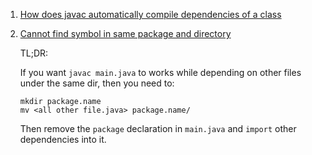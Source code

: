  1. [How does javac automatically compile dependencies of a class](https://stackoverflow.com/questions/30527632/how-does-javac-automatically-compile-dependencies-of-a-class)
 2. [Cannot find symbol in same package and directory](https://stackoverflow.com/questions/32598120/cannot-find-symbol-in-same-package-and-directory)
    
    TL;DR:
    
    If you want `javac main.java` to works while depending on other files under the same dir, then you need to:
    
    ```
    mkdir package.name
    mv <all other file.java> package.name/
    ```
    
    Then remove the `package` declaration in `main.java` and `import` other dependencies into it.
